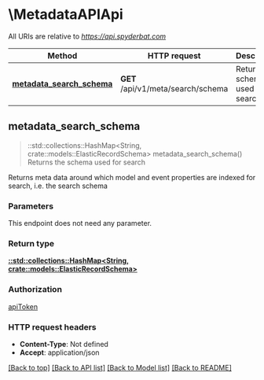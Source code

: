 # \MetadataAPIApi

All URIs are relative to *https://api.spyderbat.com*

Method | HTTP request | Description
------------- | ------------- | -------------
[**metadata_search_schema**](MetadataAPIApi.md#metadata_search_schema) | **GET** /api/v1/meta/search/schema | Returns the schema used for search



## metadata_search_schema

> ::std::collections::HashMap<String, crate::models::ElasticRecordSchema> metadata_search_schema()
Returns the schema used for search

 Returns meta data around which model and event properties are indexed for search, i.e. the search schema 

### Parameters

This endpoint does not need any parameter.

### Return type

[**::std::collections::HashMap<String, crate::models::ElasticRecordSchema>**](ElasticRecordSchema.md)

### Authorization

[apiToken](../README.md#apiToken)

### HTTP request headers

- **Content-Type**: Not defined
- **Accept**: application/json

[[Back to top]](#) [[Back to API list]](../README.md#documentation-for-api-endpoints) [[Back to Model list]](../README.md#documentation-for-models) [[Back to README]](../README.md)

